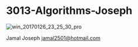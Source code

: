 # 3013-Algorithms-Joseph
![win_20170126_23_25_30_pro](https://user-images.githubusercontent.com/21350948/29901262-a7996c74-8dbc-11e7-88aa-588451d3dfa4.jpg)

Jamal Joseph
jamal2501@hotmail.com

